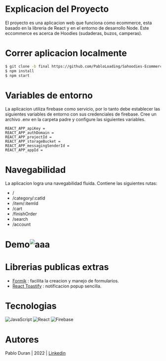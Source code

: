 # Explicacion del Proyecto
El proyecto es una aplicacion web que funciona como ecommerce, esta basado en la libreria de React y
en el entorno de desarrollo Node. Este eccommerce es acerca de Hoodies (sudaderas, buzos, camperas).

# Correr aplicacion localmente

```bash
$ git clone -b final https://github.com/PabloLoading/Sahoodies-Ecommerce.git 
$ npm install
$ npm start
```
# Variables de entorno
La aplicacion utiliza firebase como servicio, por lo tanto debe establecer las siguientes variables de entorno
con sus credenciales de firebase. Cree un archivo .env en la carpeta padre y configure las siguientes variables.
```
REACT_APP_apiKey =
REACT_APP_authDomain =
REACT_APP_projectId =
REACT_APP_storageBucket =
REACT_APP_messagingSenderId =
REACT_APP_appId =
```
# Navegabilidad
La aplicacion logra una navegabilidad fluida.  Contiene las siguientes rutas:
- /
- /category/:catId
- /item/:itemId
- /cart
- /finishOrder
- /search
- /account
 
# Demo![aaa](https://user-images.githubusercontent.com/90655224/184688323-3c0e2222-2563-4fe1-b4ab-67d1641f03cd.gif)



# Librerias publicas extras
-  [Formik](https://formik.org/) : facilita la creacion y manejo de formularios. 
- [React Toastify](https://fkhadra.github.io/react-toastify/introduction/) : notificacion popup sencilla. 

# Tecnologias

![JavaScript](https://img.shields.io/badge/javascript-%23323330.svg?style=for-the-badge&logo=javascript&logoColor=%23F7DF1E)
![React](https://img.shields.io/badge/react-%2320232a.svg?style=for-the-badge&logo=react&logoColor=%2361DAFB)
![Firebase](https://img.shields.io/badge/Firebase-039BE5?style=for-the-badge&logo=Firebase&logoColor=white)

# Autores
Pablo Duran | 2022 | [Linkedin](https://www.linkedin.com/in/pablo-dur%C3%A1n-b07a11220/)
